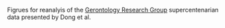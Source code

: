 Figrues for reanalyis of the [Gerontology Research Group](http://www.grg.org/SC/SCindex.html) supercentenarian data presented by Dong et al.
